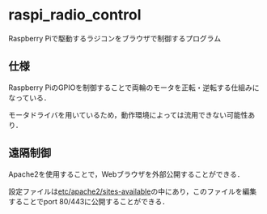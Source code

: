# raspi_radio_control

Raspberry Piで駆動するラジコンをブラウザで制御するプログラム

## 仕様

Raspberry PiのGPIOを制御することで両輪のモータを正転・逆転する仕組みになっている．

モータドライバを用いているため，動作環境によっては流用できない可能性あり．

## 遠隔制御

Apache2を使用することで，Webブラウザを外部公開することができる．

設定ファイルは[etc/apache2/sites-available](./etc/apache2/sites-available)の中にあり，このファイルを編集することでport 80/443に公開することができる．

